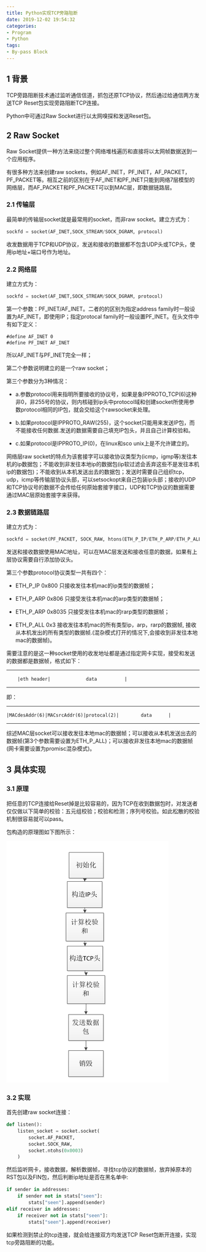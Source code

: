 ```yaml
---
title: Python实现TCP旁路阻断
date: 2019-12-02 19:54:32
categories:
- Program
- Python
tags:
- By-pass Block
---
```

## 1 背景

TCP旁路阻断技术通过监听通信信道，抓包还原TCP协议，然后通过给通信两方发送TCP Reset包实现旁路阻断TCP连接。

Python中可通过Raw Socket进行以太网嗅探和发送Reset包。

<!-- more -->

## 2 Raw Socket

Raw Socket提供一种方法来绕过整个网络堆栈遍历和直接将以太网帧数据送到一个应用程序。

有很多种方法来创建raw sockets，例如AF_INET，PF_INET，AF_PACKET，PF_PACKET等。相互之前的区别在于AF_INET和PF_INET只能到网络7层模型的网络层，而AF_PACKET和PF_PACKET可以到MAC层，即数据链路层。

### 2.1	传输层

最简单的传输层socket就是最常用的socket，而非raw socket。建立方式为：

```Python
sockfd = socket(AF_INET,SOCK_STREAM/SOCK_DGRAM, protocol)
```

收发数据用于TCP和UDP协议，发送和接收的数据都不包含UDP头或TCP头，使用ip地址+端口号作为地址。

### 2.2	网络层

建立方式为：

```Python
sockfd = socket(AF_INET,SOCK_STREAM/SOCK_DGRAM, protocol)
```

第一个参数：PF_INET/AF_INET。二者的的区别为指定address family时一般设置为AF_INET，即使用IP；指定protocal family时一般设置PF_INET。在头文件中有如下定义：

```Code
#define AF_INET 0
#define PF_INET AF_INET
```

所以AF_INET与PF_INET完全一样；

第二个参数说明建立的是一个raw socket；

第三个参数分为3种情况：

* a.参数protocol用来指明所要接收的协议号，如果是象IPPROTO_TCP(6)这种非0，非255号的协议，则内核碰到ip头中protocol域和创建socket所使用参数protocol相同的IP包，就会交给这个rawsocket来处理。

* b.如果protocol是IPPROTO_RAW(255)，这个socket只能用来发送IP包，而不能接收任何数据.发送的数据需要自己填充IP包头，并且自己计算校验和。

* c.如果protocol是IPPROTO_IP(0)，在linux和sco unix上是不允许建立的。

网络层raw socket的特点为该套接字可以接收协议类型为(icmp，igmp等)发往本机的ip数据包；不能收到非发往本地ip的数据包(ip软过滤会丢弃这些不是发往本机ip的数据包)；不能收到从本机发送出去的数据包；发送时需要自己组织tcp，udp，icmp等传输层协议头部，可以setsockopt来自己包装ip头部；接收的UDP和TCP协议号的数据不会传给任何原始套接字接口，UDP和TCP协议的数据需要通过MAC层原始套接字来获得。

### 2.3	数据链路层

建立方式为：

```Python
sockfd = socket(PF_PACKET, SOCK_RAW, htons(ETH_P_IP/ETH_P_ARP/ETH_P_ALL))
```

发送和接收数据使用MAC地址，可以在MAC层发送和接收任意的数据，如果有上层协议需要自行添加协议头。

第三个参数protocol协议类型一共有四个：

* ETH_P_IP 0x800 只接收发往本机mac的ip类型的数据帧；

* ETH_P_ARP 0x806 只接受发往本机mac的arp类型的数据帧；

* ETH_P_ARP 0x8035 只接受发往本机mac的rarp类型的数据帧；

* ETH_P_ALL 0x3 接收发往本机mac的所有类型ip，arp，rarp的数据帧, 接收从本机发出的所有类型的数据帧.(混杂模式打开的情况下,会接收到非发往本地mac的数据帧)。

需要注意的是这一种socket使用的收发地址都是通过指定网卡实现，接受和发送的数据都是数据帧，格式如下：

---------------------------------------------------------------
    	|eth header|             data          |
---------------------------------------------------------------   

即： 

---------------------------------------------------------------
    |MACdesAddr(6)|MACsrcAddr(6)|protocal(2)|        data      |
--------------------------------------------------------------- 

综述MAC层socket可以接收发往本地mac的数据帧；可以接收从本机发送出去的数据帧(第3个参数需要设置为ETH_P_ALL)；可以接收非发往本地mac的数据帧(网卡需要设置为promisc混杂模式)。

## 3 具体实现

### 3.1	原理

把任意的TCP连接给Reset掉是比较容易的，因为TCP在收到数据包时，对发送者仅仅做以下简单的校验：五元组校验；校验和检测；序列号校验。如此松散的校验机制很容易就可以pass。

包构造的原理图如下图所示：

![](/img/TcpRst/TcpRst1.png)

### 3.2	实现

首先创建raw socket连接：

```Python
def listen():
    listen_socket = socket.socket(
        socket.AF_PACKET,
        socket.SOCK_RAW,
        socket.ntohs(0x0003)
    )
```

然后监听网卡，接收数据，解析数据帧，寻找tcp协议的数据帧，放弃掉原本的RST包以及FIN包，然后判断ip地址是否在黑名单中:

```Python
if sender in addresses:
    if sender not in stats["seen"]:
        stats["seen"].append(sender)
elif receiver in addresses:
    if receiver not in stats["seen"]:
        stats["seen"].append(receiver)
```

如果检测到禁止的tcp连接，就会给连接双方均发送TCP Reset包断开连接，实现tcp旁路阻断的功能。